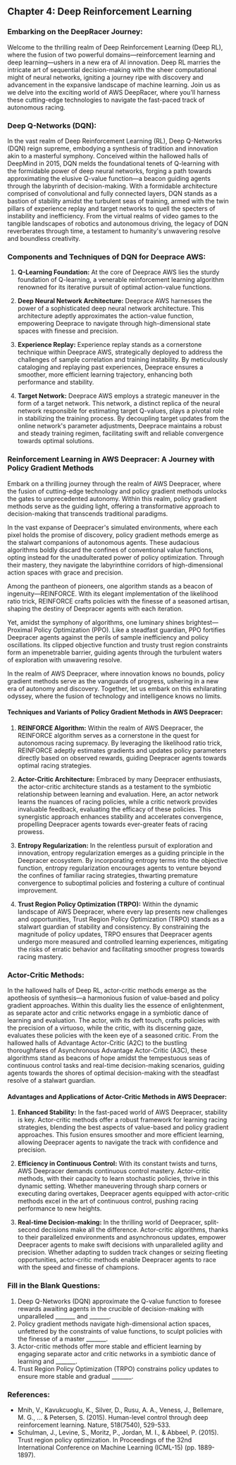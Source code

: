 ## Chapter 4: Deep Reinforcement Learning

### Embarking on the DeepRacer Journey:
Welcome to the thrilling realm of Deep Reinforcement Learning (Deep RL), where the fusion of two powerful domains—reinforcement learning and deep learning—ushers in a new era of AI innovation. Deep RL marries the intricate art of sequential decision-making with the sheer computational might of neural networks, igniting a journey ripe with discovery and advancement in the expansive landscape of machine learning. Join us as we delve into the exciting world of AWS DeepRacer, where you'll harness these cutting-edge technologies to navigate the fast-paced track of autonomous racing.

### Deep Q-Networks (DQN):
In the vast realm of Deep Reinforcement Learning (RL), Deep Q-Networks (DQN) reign supreme, embodying a synthesis of tradition and innovation akin to a masterful symphony. Conceived within the hallowed halls of DeepMind in 2015, DQN melds the foundational tenets of Q-learning with the formidable power of deep neural networks, forging a path towards approximating the elusive Q-value function—a beacon guiding agents through the labyrinth of decision-making. With a formidable architecture comprised of convolutional and fully connected layers, DQN stands as a bastion of stability amidst the turbulent seas of training, armed with the twin pillars of experience replay and target networks to quell the specters of instability and inefficiency. From the virtual realms of video games to the tangible landscapes of robotics and autonomous driving, the legacy of DQN reverberates through time, a testament to humanity's unwavering resolve and boundless creativity.

### Components and Techniques of DQN for Deeprace AWS:

1. **Q-Learning Foundation:** At the core of Deeprace AWS lies the sturdy foundation of Q-learning, a venerable reinforcement learning algorithm renowned for its iterative pursuit of optimal action-value functions.

2. **Deep Neural Network Architecture:** Deeprace AWS harnesses the power of a sophisticated deep neural network architecture. This architecture adeptly approximates the action-value function, empowering Deeprace to navigate through high-dimensional state spaces with finesse and precision.

3. **Experience Replay:** Experience replay stands as a cornerstone technique within Deeprace AWS, strategically deployed to address the challenges of sample correlation and training instability. By meticulously cataloging and replaying past experiences, Deeprace ensures a smoother, more efficient learning trajectory, enhancing both performance and stability.

4. **Target Network:** Deeprace AWS employs a strategic maneuver in the form of a target network. This network, a distinct replica of the neural network responsible for estimating target Q-values, plays a pivotal role in stabilizing the training process. By decoupling target updates from the online network's parameter adjustments, Deeprace maintains a robust and steady training regimen, facilitating swift and reliable convergence towards optimal solutions.

### Reinforcement Learning in AWS Deepracer: A Journey with Policy Gradient Methods

Embark on a thrilling journey through the realm of AWS Deepracer, where the fusion of cutting-edge technology and policy gradient methods unlocks the gates to unprecedented autonomy. Within this realm, policy gradient methods serve as the guiding light, offering a transformative approach to decision-making that transcends traditional paradigms.

In the vast expanse of Deepracer's simulated environments, where each pixel holds the promise of discovery, policy gradient methods emerge as the stalwart companions of autonomous agents. These audacious algorithms boldly discard the confines of conventional value functions, opting instead for the unadulterated power of policy optimization. Through their mastery, they navigate the labyrinthine corridors of high-dimensional action spaces with grace and precision.

Among the pantheon of pioneers, one algorithm stands as a beacon of ingenuity—REINFORCE. With its elegant implementation of the likelihood ratio trick, REINFORCE crafts policies with the finesse of a seasoned artisan, shaping the destiny of Deepracer agents with each iteration.

Yet, amidst the symphony of algorithms, one luminary shines brightest—Proximal Policy Optimization (PPO). Like a steadfast guardian, PPO fortifies Deepracer agents against the perils of sample inefficiency and policy oscillations. Its clipped objective function and trusty trust region constraints form an impenetrable barrier, guiding agents through the turbulent waters of exploration with unwavering resolve.

In the realm of AWS Deepracer, where innovation knows no bounds, policy gradient methods serve as the vanguards of progress, ushering in a new era of autonomy and discovery. Together, let us embark on this exhilarating odyssey, where the fusion of technology and intelligence knows no limits.

#### Techniques and Variants of Policy Gradient Methods in AWS Deepracer:
1. **REINFORCE Algorithm:** Within the realm of AWS Deepracer, the REINFORCE algorithm serves as a cornerstone in the quest for autonomous racing supremacy. By leveraging the likelihood ratio trick, REINFORCE adeptly estimates gradients and updates policy parameters directly based on observed rewards, guiding Deepracer agents towards optimal racing strategies.

2. **Actor-Critic Architecture:** Embraced by many Deepracer enthusiasts, the actor-critic architecture stands as a testament to the symbiotic relationship between learning and evaluation. Here, an actor network learns the nuances of racing policies, while a critic network provides invaluable feedback, evaluating the efficacy of these policies. This synergistic approach enhances stability and accelerates convergence, propelling Deepracer agents towards ever-greater feats of racing prowess.

3. **Entropy Regularization:** In the relentless pursuit of exploration and innovation, entropy regularization emerges as a guiding principle in the Deepracer ecosystem. By incorporating entropy terms into the objective function, entropy regularization encourages agents to venture beyond the confines of familiar racing strategies, thwarting premature convergence to suboptimal policies and fostering a culture of continual improvement.

4. **Trust Region Policy Optimization (TRPO):** Within the dynamic landscape of AWS Deepracer, where every lap presents new challenges and opportunities, Trust Region Policy Optimization (TRPO) stands as a stalwart guardian of stability and consistency. By constraining the magnitude of policy updates, TRPO ensures that Deepracer agents undergo more measured and controlled learning experiences, mitigating the risks of erratic behavior and facilitating smoother progress towards racing mastery.

### Actor-Critic Methods:
In the hallowed halls of Deep RL, actor-critic methods emerge as the apotheosis of synthesis—a harmonious fusion of value-based and policy gradient approaches. Within this duality lies the essence of enlightenment, as separate actor and critic networks engage in a symbiotic dance of learning and evaluation. The actor, with its deft touch, crafts policies with the precision of a virtuoso, while the critic, with its discerning gaze, evaluates these policies with the keen eye of a seasoned critic. From the hallowed halls of Advantage Actor-Critic (A2C) to the bustling thoroughfares of Asynchronous Advantage Actor-Critic (A3C), these algorithms stand as beacons of hope amidst the tempestuous seas of continuous control tasks and real-time decision-making scenarios, guiding agents towards the shores of optimal decision-making with the steadfast resolve of a stalwart guardian.

#### Advantages and Applications of Actor-Critic Methods in AWS Deepracer:

1. **Enhanced Stability:** In the fast-paced world of AWS Deepracer, stability is key. Actor-critic methods offer a robust framework for learning racing strategies, blending the best aspects of value-based and policy gradient approaches. This fusion ensures smoother and more efficient learning, allowing Deepracer agents to navigate the track with confidence and precision.

2. **Efficiency in Continuous Control:** With its constant twists and turns, AWS Deepracer demands continuous control mastery. Actor-critic methods, with their capacity to learn stochastic policies, thrive in this dynamic setting. Whether maneuvering through sharp corners or executing daring overtakes, Deepracer agents equipped with actor-critic methods excel in the art of continuous control, pushing racing performance to new heights.

3. **Real-time Decision-making:** In the thrilling world of Deepracer, split-second decisions make all the difference. Actor-critic algorithms, thanks to their parallelized environments and asynchronous updates, empower Deepracer agents to make swift decisions with unparalleled agility and precision. Whether adapting to sudden track changes or seizing fleeting opportunities, actor-critic methods enable Deepracer agents to race with the speed and finesse of champions.
   
### Fill in the Blank Questions:
1. Deep Q-Networks (DQN) approximate the Q-value function to foresee rewards awaiting agents in the crucible of decision-making with unparalleled _______ and _______.
2. Policy gradient methods navigate high-dimensional action spaces, unfettered by the constraints of value functions, to sculpt policies with the finesse of a master _______.
3. Actor-critic methods offer more stable and efficient learning by engaging separate actor and critic networks in a symbiotic dance of learning and _______.
4. Trust Region Policy Optimization (TRPO) constrains policy updates to ensure more stable and gradual _______.

### References:
- Mnih, V., Kavukcuoglu, K., Silver, D., Rusu, A. A., Veness, J., Bellemare, M. G., ... & Petersen, S. (2015). Human-level control through deep reinforcement learning. Nature, 518(7540), 529-533.
- Schulman, J., Levine, S., Moritz, P., Jordan, M. I., & Abbeel, P. (2015). Trust region policy optimization. In Proceedings of the 32nd International Conference on Machine Learning (ICML-15) (pp. 1889-1897).
